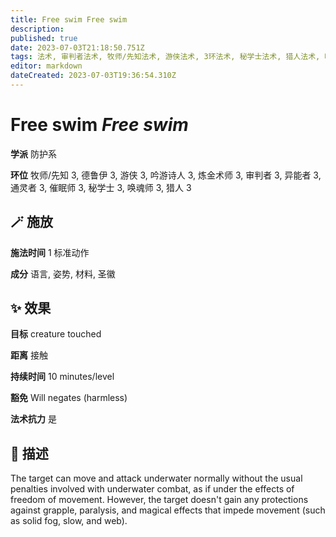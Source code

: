 ```yaml
---
title: Free swim Free swim
description: 
published: true
date: 2023-07-03T21:18:50.751Z
tags: 法术, 审判者法术, 牧师/先知法术, 游侠法术, 3环法术, 秘学士法术, 猎人法术, 吟游诗人法术, 德鲁伊法术, 防护系, 炼金术师法术, 异能者法术, 催眠师法术, 通灵者法术, 唤魂师法术
editor: markdown
dateCreated: 2023-07-03T19:36:54.310Z
---
```


# **Free swim** *Free swim*

**学派** 防护系 

**环位** 牧师/先知 3, 德鲁伊 3, 游侠 3, 吟游诗人 3, 炼金术师 3, 审判者 3, 异能者 3, 通灵者 3, 催眠师 3, 秘学士 3, 唤魂师 3, 猎人 3

## 🪄 施放

**施法时间** 1 标准动作

**成分** 语言, 姿势, 材料, 圣徽

## ✨ 效果 

**目标** creature touched 

**距离** 接触  

**持续时间** 10 minutes/level 

**豁免** Will negates (harmless)

**法术抗力** 是

## 📖 描述

The target can move and attack underwater normally without the usual penalties involved with underwater combat, as if under the effects of freedom of movement. However, the target doesn't gain any protections against grapple, paralysis, and magical effects that impede movement (such as solid fog, slow, and web).
    